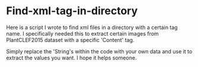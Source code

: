 # Find-xml-tag-in-directory
Here is a script I wrote to find xml files in a directory with a certain tag name. I specifically needed this to extract certain images from PlantCLEF2015
dataset with a specific 'Content' tag.

Simply replace the 'String's within the code with your own data and use it to extract the values you want. I hope it helps someone.
